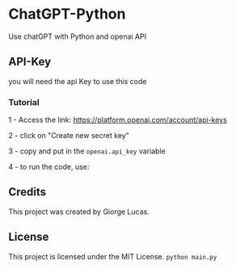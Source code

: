 # ChatGPT-Python

Use chatGPT with Python and openai API

## API-Key

you will need the api Key to use this code

### Tutorial

1 - Access the link: https://platform.openai.com/account/api-keys

2 -  click on "Create new secret key"

3 - copy and put in the ``openai.api_key`` variable

4 - to run the code, use:

## Credits

This project was created by Giorge Lucas.

## License

This project is licensed under the MIT License.
``
python main.py
``
